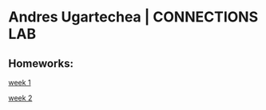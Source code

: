 # Andres Ugartechea | CONNECTIONS LAB

## Homeworks:
[week 1](https://andresugartechea.github.io/ConnectionsLab/homework/week1/)

[week 2](https://andresugartechea.github.io/ConnectionsLab/homework/week2/)
